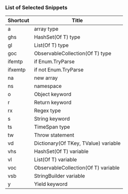 ### List of Selected Snippets

Shortcut|Title
--------|-----
a|array type
ghs|HashSet\(Of T\) type
gl|List\(Of T\) type
goc|ObservableCollection\(Of T\) type
ifemtp|if Enum\.TryParse
ifxemtp|if not Enum\.TryParse
na|new array 
ns|namespace
o|Object keyword
r|Return keyword
rx|Regex type
s|String keyword
ts|TimeSpan type
tw|Throw statement
vd|Dictionary\(Of TKey, TValue\) variable
vhs|HashSet\(Of T\) variable
vl|List\(Of T\) variable
voc|ObservableCollection\(Of T\) variable
vsb|StringBuilder variable
y|Yield keyword
